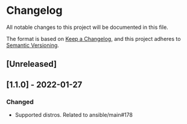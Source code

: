 # Changelog
All notable changes to this project will be documented in this file.

The format is based on [Keep a Changelog](
https://keepachangelog.com/en/1.0.0/
),
and this project adheres to [Semantic Versioning](
https://semver.org/spec/v2.0.0.html
).

## [Unreleased]

## [1.1.0] - 2022-01-27
### Changed
- Supported distros. Related to ansible/main#178
